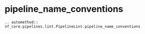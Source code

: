 # pipeline_name_conventions

```{eval-rst}
.. automethod:: nf_core.pipelines.lint.PipelineLint.pipeline_name_conventions
```
